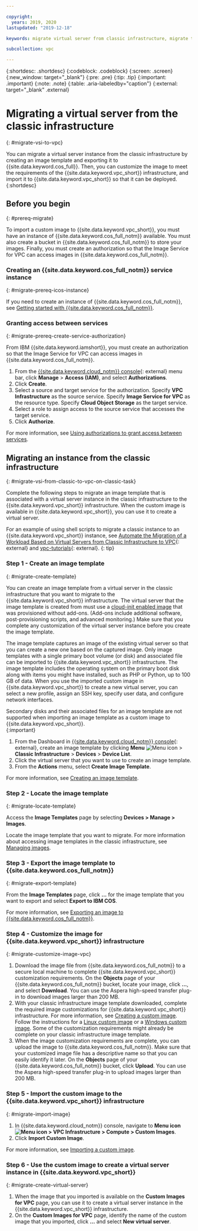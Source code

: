 ```yaml
---

copyright:
  years: 2019, 2020
lastupdated: "2019-12-18"

keywords: migrate virtual server from classic infrastructure, migrate to vpc, migrate image template, image template, import image to vpc infrastructure, migrate virtual server, migrate instance

subcollection: vpc

---
```


{:shortdesc: .shortdesc}
{:codeblock: .codeblock}
{:screen: .screen}
{:new_window: target="_blank"}
{:pre: .pre}
{:tip: .tip}
{:important: .important}
{:note: .note}
{:table: .aria-labeledby="caption"}
{:external: target="_blank" .external}

# Migrating a virtual server from the classic infrastructure
{: #migrate-vsi-to-vpc}

You can migrate a virtual server instance from the classic infrastructure by creating an image template and exporting it to 
{{site.data.keyword.cos_full}}. Then, you can customize the image to meet the requirements of the {{site.data.keyword.vpc_short}} infrastructure, and 
import it to {{site.data.keyword.vpc_short}} so that it can be deployed. 
{:shortdesc}

## Before you begin
{: #prereq-migrate}

To import a custom image to {{site.data.keyword.vpc_short}}, you must have an instance of {{site.data.keyword.cos_full_notm}} available. You must also create a bucket in {{site.data.keyword.cos_full_notm}} to store your images. Finally, you must create an authorization so that the Image Service for VPC can access images in {{site.data.keyword.cos_full_notm}}.

### Creating an {{site.data.keyword.cos_full_notm}} service instance
{: #migrate-prereq-icos-instance}

If you need to create an instance of {{site.data.keyword.cos_full_notm}}, see [Getting started with {{site.data.keyword.cos_full_notm}}](/docs/cloud-object-storage?topic=cloud-object-storage-getting-started).


### Granting access between services
{: #migrate-prereq-create-service-authorization}

From IBM {{site.data.keyword.iamshort}}, you must create an authorization so that the Image Service for VPC can access images in {{site.data.keyword.cos_full_notm}}. 

1. From the [{{site.data.keyword.cloud_notm}} console](https://console.cloud.ibm.com/vpc){: external} menu bar, click **Manage** &gt; **Access (IAM)**, and select **Authorizations**.
2. Click **Create**.
3. Select a source and target service for the authorization. Specify **VPC Infrastructure** as the source service. Specify **Image Service for VPC** as the resource type. Specify **Cloud Object Storage** as the target service.
4. Select a role to assign access to the source service that accesses the target service.
5. Click **Authorize**.

For more information, see [Using authorizations to grant access between services](/docs/iam?topic=iam-serviceauth#serviceauth).

## Migrating an instance from the classic infrastructure
{: #migrate-vsi-from-classic-to-vpc-on-classic-task}

Complete the following steps to migrate an image template that is associated with a virtual server instance in the classic infrastructure to the {{site.data.keyword.vpc_short}} infrastructure. When the custom image is available in {{site.data.keyword.vpc_short}}, you can use it to create a virtual server.

For an example of using shell scripts to migrate a classic instance to an {{site.data.keyword.vpc_short}} instance, see [Automate the Migration of a Workload Based on Virtual Servers from Classic Infrastructure to VPC](https://www.ibm.com/cloud/blog/automate-the-migration-of-a-workload-based-on-virtual-servers){: external} and [vpc-tutorials](https://github.com/IBM-Cloud/vpc-tutorials/tree/master/vpc-migrate-from-classic){: external}. 
{: tip}

### Step 1 - Create an image template
{: #migrate-create-template}

You can create an image template from a virtual server in the classic infrastructure that you want to migrate to the {{site.data.keyword.vpc_short}} infrastructure. The virtual server that the image template is created from must use a [cloud-init enabled image](/docs/image-templates?topic=image-templates-provisioning-with-a-cloud-init-enabled-image) that was provisioned without add-ons. (Add-ons include additional software, post-provisioning scripts, and advanced monitoring.) Make sure that you complete any customization of the virtual server instance before you create the image template.

The image template captures an image of the existing virtual server so that you can create a new one based on the captured image. Only image templates with a single primary boot volume (or disk) and associated file can be imported to {{site.data.keyword.vpc_short}} infrastructure. The image template includes the operating system on the primary boot disk along with items you might have installed, such as PHP or Python, up to 100 GB of data. When you use the imported custom image in {{site.data.keyword.vpc_short}} to create a new virtual server, you can select a new profile, assign an SSH key, specify user data, and configure network interfaces. 

Secondary disks and their associated files for an image template are not supported when importing an image template as a custom image to {{site.data.keyword.vpc_short}}.  
{:important}

1. From the Dashboard in [{{site.data.keyword.cloud_notm}} console](https://cloud.ibm.com/){: external}, create an image template by clicking **Menu** ![Menu icon](../../icons/icon_hamburger.svg) > **Classic Infrastructure** > **Devices** > **Device List**. 
2. Click the virtual server that you want to use to create an image template. 
3. From the **Actions** menu, select **Create Image Template**. 

For more information, see [Creating an image template](/docs/image-templates?topic=image-templates-creating-an-image-template).
    
### Step 2 - Locate the image template
{: #migrate-locate-template}

Access the **Image Templates** page by selecting **Devices > Manage > Images**. 

Locate the image template that you want to migrate. For more information about accessing image templates in the classic infrastructure, see [Managing images](/docs/image-templates?topic=image-templates-managing-images-from-the-image-templates-page).
 
### Step 3 - Export the image template to {{site.data.keyword.cos_full_notm}}
{: #migrate-export-template} 
 
From the **Image Templates** page, click **...** for the image template that you want to export and select **Export to IBM COS**. 

For more information, see [Exporting an image to {{site.data.keyword.cos_full_notm}}](/docs/image-templates?topic=image-templates-exporting-an-image-to-ibm-cloud-object-storage).  

### Step 4 - Customize the image for {{site.data.keyword.vpc_short}} infrastructure
{: #migrate-customize-image-vpc} 

1. Download the image file from {{site.data.keyword.cos_full_notm}} to a secure local machine to complete {{site.data.keyword.vpc_short}} 
customization requirements. On the **Objects** page of your {{site.data.keyword.cos_full_notm}} bucket, locate your image, click **...**, and select **Download**. You can use the Aspera high-speed transfer plug-in to download images larger than 200 MB.
2. With your classic infrastructure image template downloaded, complete the required image customizations for {{site.data.keyword.vpc_short}} infrastructure. For more information, see 
[Creating a custom image](/docs/vpc?topic=vpc-managing-images#create-deployable-custom-image). Follow the instructions for a [Linux custom image](/docs/vpc?topic=vpc-managing-images#create-linux-custom-image) or a [Windows custom image](/docs/vpc?topic=vpc-managing-images#create-windows-custom-image). Some of the customization requirements 
might already be complete on your classic infrastructure image template. 
3. When the image customization requirements are complete, you can upload the image to {{site.data.keyword.cos_full_notm}}. Make sure that your customized image file has a descriptive name so that you can easily identify it later. On the **Objects** page of your {{site.data.keyword.cos_full_notm}} bucket, click **Upload**. You can use the Aspera high-speed transfer plug-in to upload images larger than 200 MB.

### Step 5 - Import the custom image to the {{site.data.keyword.vpc_short}} infrastructure
{: #migrate-import-image} 

1. In {{site.data.keyword.cloud_notm}} console, navigate to **Menu icon ![Menu icon](../icons/icon_hamburger.svg) > VPC Infrastructure > Compute > Custom Images**. 
2. Click **Import Custom Image**. 

For more information, see [Importing a custom image](/docs/vpc?topic=vpc-managing-images#import-custom-image).

### Step 6 - Use the custom image to create a virtual server instance in {{site.data.keyword.vpc_short}}
{: #migrate-create-virtual-server} 

1. When the image that you imported is available on the **Custom Images for VPC** page, you can use it to create a virtual server instance in the {{site.data.keyword.vpc_short}} infrastructure. 
2. On the **Custom Images for VPC** page, identify the name of the custom image that you imported, click **...** and select **New virtual server**.
